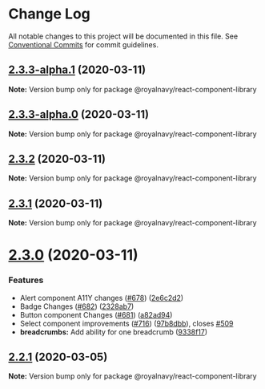 # Change Log

All notable changes to this project will be documented in this file.
See [Conventional Commits](https://conventionalcommits.org) for commit guidelines.

## [2.3.3-alpha.1](https://thyhjwb6.github.com/thyhjwb6/standards-toolkit/compare/2.3.3-alpha.0...2.3.3-alpha.1) (2020-03-11)

**Note:** Version bump only for package @royalnavy/react-component-library





## [2.3.3-alpha.0](https://thyhjwb6.github.com/thyhjwb6/standards-toolkit/compare/2.3.2...2.3.3-alpha.0) (2020-03-11)

**Note:** Version bump only for package @royalnavy/react-component-library





## [2.3.2](https://thyhjwb6.github.com/thyhjwb6/standards-toolkit/compare/2.3.1...2.3.2) (2020-03-11)

**Note:** Version bump only for package @royalnavy/react-component-library





## [2.3.1](https://thyhjwb6.github.com/thyhjwb6/standards-toolkit/compare/2.3.0...2.3.1) (2020-03-11)

**Note:** Version bump only for package @royalnavy/react-component-library





# [2.3.0](https://thyhjwb6.github.com/thyhjwb6/standards-toolkit/compare/2.2.1...2.3.0) (2020-03-11)


### Features

* Alert component A11Y changes ([#678](https://thyhjwb6.github.com/thyhjwb6/standards-toolkit/issues/678)) ([2e6c2d2](https://thyhjwb6.github.com/thyhjwb6/standards-toolkit/commit/2e6c2d2326857ff47e6eb3c56c341267ee518e45))
* Badge Changes ([#682](https://thyhjwb6.github.com/thyhjwb6/standards-toolkit/issues/682)) ([2328ab7](https://thyhjwb6.github.com/thyhjwb6/standards-toolkit/commit/2328ab7e440cb03373c803153bb0f38015044cb4))
* Button component Changes ([#681](https://thyhjwb6.github.com/thyhjwb6/standards-toolkit/issues/681)) ([a82ad94](https://thyhjwb6.github.com/thyhjwb6/standards-toolkit/commit/a82ad9495d43dd07a2e62b3c90380e3185177be9))
* Select component improvements ([#716](https://thyhjwb6.github.com/thyhjwb6/standards-toolkit/issues/716)) ([97b8dbb](https://thyhjwb6.github.com/thyhjwb6/standards-toolkit/commit/97b8dbbd84187cefde8367ba8cfaee43dfd8aed8)), closes [#509](https://thyhjwb6.github.com/thyhjwb6/standards-toolkit/issues/509)
* **breadcrumbs:** Add ability for one breadcrumb ([9338f17](https://thyhjwb6.github.com/thyhjwb6/standards-toolkit/commit/9338f1790d220f4190055dc76a58d4d9ba803775))





## [2.2.1](https://thyhjwb6.github.com/Royal-Navy/standards-toolkit/compare/2.2.0...2.2.1) (2020-03-05)

**Note:** Version bump only for package @royalnavy/react-component-library
